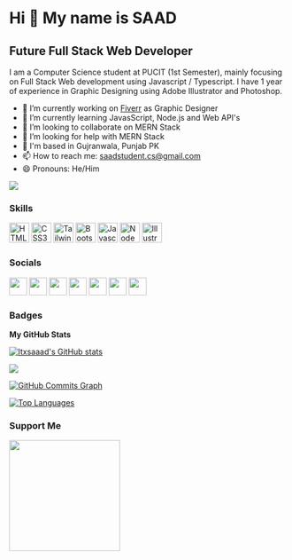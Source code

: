 Hi 👋 My name is SAAD
======================

Future Full Stack Web Developer
-------------------------------

I am a Computer Science student at PUCIT (1st Semester), mainly focusing on Full Stack Web development using Javascript / Typescript. I have 1 year of experience in Graphic Designing using Adobe Illustrator and Photoshop.

- 🔭 I’m currently working on [Fiverr](https://www.fiverr.com/designerd_pk?up_rollout=true) as Graphic Designer
- 🌱 I’m currently learning JavasScript, Node.js and Web API's
- 👯 I’m looking to collaborate on MERN Stack
- 🤔 I’m looking for help with MERN Stack
-  📍 I'm based in Gujranwala, Punjab PK
- 📫 How to reach me: saadstudent.cs@gmail.com
- 😄 Pronouns: He/Him

<a href="https://www.github.com/itxtalal" target="_blank" rel="noreferrer"><img
src="https://img.shields.io/github/followers/itxsaaad?logo=github&style=for-the-badge&color=10b981&labelColor=1c1917" /></a>
### Skills

<p align="left">
<a href="https://developer.mozilla.org/en-US/docs/Glossary/HTML5" target="_blank" rel="noreferrer"><img src="https://raw.githubusercontent.com/danielcranney/readme-generator/main/public/icons/skills/html5-colored.svg" width="36" height="36" alt="HTML5" /></a>
<a href="https://www.w3.org/TR/CSS/#css" target="_blank" rel="noreferrer"><img src="https://raw.githubusercontent.com/danielcranney/readme-generator/main/public/icons/skills/css3-colored.svg" width="36" height="36" alt="CSS3" /></a>
<a href="https://tailwindcss.com/" target="_blank" rel="noreferrer"><img src="https://raw.githubusercontent.com/danielcranney/readme-generator/main/public/icons/skills/tailwindcss-colored.svg" width="36" height="36" alt="TailwindCSS" /></a>
<a href="https://getbootstrap.com/" target="_blank" rel="noreferrer"><img src="https://raw.githubusercontent.com/danielcranney/readme-generator/main/public/icons/skills/bootstrap-colored.svg" width="36" height="36" alt="Bootstrap" /></a>
<a href="https://developer.mozilla.org/en-US/docs/Web/JavaScript" target="_blank" rel="noreferrer"><img src="https://raw.githubusercontent.com/danielcranney/readme-generator/main/public/icons/skills/javascript-colored.svg" width="36" height="36" alt="Javascript" /></a>
<a href="https://nodejs.org/en/" target="_blank" rel="noreferrer"><img src="https://raw.githubusercontent.com/danielcranney/readme-generator/main/public/icons/skills/nodejs-colored.svg" width="36" height="36" alt="NodeJS" /></a>
<a href="adobe.com/uk/products/illustrator.html" target="_blank" rel="noreferrer"><img src="https://raw.githubusercontent.com/danielcranney/readme-generator/main/public/icons/skills/illustrator-colored.svg" width="36" height="36" alt="Illustrator" /></a>
</p>


### Socials

<p align="left"> 
<a href="https://www.dev.to/itxsaaad" target="_blank" rel="noreferrer"><img src="https://raw.githubusercontent.com/danielcranney/readme-generator/main/public/icons/socials/devdotto.svg" width="32" height="32" /></a> 
<a href="https://discord.com/users/itxSleipnir#itxSleipnir#1830" target="_blank" rel="noreferrer"><img src="https://raw.githubusercontent.com/danielcranney/readme-generator/main/public/icons/socials/discord.svg" width="32" height="32" /></a> 
<a href="https://www.facebook.com/patheticsaad98" target="_blank" rel="noreferrer"><img src="https://raw.githubusercontent.com/danielcranney/readme-generator/main/public/icons/socials/facebook.svg" width="32" height="32" /></a> 
<a href="https://www.github.com/itxsaaad" target="_blank" rel="noreferrer"><img src="https://raw.githubusercontent.com/danielcranney/readme-generator/main/public/icons/socials/github.svg" width="32" height="32" /></a> 
<a href="http://www.instagram.com/m.saad_45" target="_blank" rel="noreferrer"><img src="https://raw.githubusercontent.com/danielcranney/readme-generator/main/public/icons/socials/instagram.svg" width="32" height="32" /></a> 
<a href="https://www.linkedin.com/in/designerdpk" target="_blank" rel="noreferrer"><img src="https://raw.githubusercontent.com/danielcranney/readme-generator/main/public/icons/socials/linkedin.svg" width="32" height="32" /></a> 
<a href="https://www.twitter.com/RajpoOt_hn" target="_blank" rel="noreferrer"><img src="https://raw.githubusercontent.com/danielcranney/readme-generator/main/public/icons/socials/twitter.svg" width="32" height="32" /></a>
</p>

### Badges

<b>My GitHub Stats</b>

<a href="http://www.github.com/Itxsaaad"><img src="https://github-readme-stats.vercel.app/api?username=Itxsaaad&show_icons=true&hide=&count_private=true&title_color=ef4444&text_color=ffffff&icon_color=10b981&bg_color=1c1917&hide_border=true&show_icons=true" alt="Itxsaaad's GitHub stats" /></a>

<a href="http://www.github.com/Itxsaaad"><img src="https://github-readme-streak-stats.herokuapp.com/?user=Itxsaaad&stroke=ffffff&background=1c1917&ring=ef4444&fire=ef4444&currStreakNum=ffffff&currStreakLabel=ef4444&sideNums=ffffff&sideLabels=ffffff&dates=ffffff&hide_border=true" /></a>

<a href="http://www.github.com/Itxsaaad"><img src="https://activity-graph.herokuapp.com/graph?username=Itxsaaad&bg_color=1c1917&color=ffffff&line=10b981&point=ffffff&area_color=1c1917&area=true&hide_border=true&custom_title=GitHub%20Commits%20Graph" alt="GitHub Commits Graph" /></a>

<a href="https://github.com/itxtalal" align="left"><img src="https://github-readme-stats.vercel.app/api/top-langs/?username=Itxsaaad&langs_count=10&title_color=ef4444&text_color=ffffff&icon_color=10b981&bg_color=1c1917&hide_border=true&locale=en&custom_title=Top%20%Languages" alt="Top Languages" /></a>


### Support Me

<a href="https://www.buymeacoffee.com/itxsaaad"><img src="https://cdn.buymeacoffee.com/buttons/v2/default-yellow.png" width="200" /></a>
